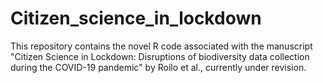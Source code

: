 # Citizen_science_in_lockdown
This repository contains the novel R code associated with the manuscript "Citizen Science in Lockdown: Disruptions of biodiversity data collection during the COVID-19 pandemic" by Roilo et al., currently under revision.
